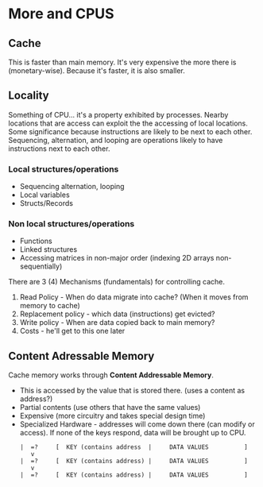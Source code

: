 # More and CPUS

## Cache
This is faster than main memory. It's very expensive the more there is
(monetary-wise). Because it's faster, it is also smaller.

## Locality

Something of CPU... it's a property exhibited by processes. Nearby locations
that are access can exploit the the accessing of local locations. Some
significance because instructions are likely to be next to each other.
Sequencing, alternation, and looping are operations likely to have instructions
next to each other.

### Local structures/operations
+ Sequencing alternation, looping
+ Local variables
+ Structs/Records

### Non local structures/operations
+ Functions
+ Linked structures
+ Accessing matrices in non-major order (indexing 2D arrays non-sequentially)

There are 3 (4) Mechanisms (fundamentals) for controlling cache.
1. Read Policy - When do data migrate into cache? (When it moves from memory to
   cache)
2. Replacement policy - which data (instructions) get evicted?
3. Write policy - When are data copied back to main memory?
4. Costs - he'll get to this one later

## Content Adressable Memory

Cache memory works through **Content Addressable Memory**.
+ This is accessed by the value that is stored there. (uses a content as
  address?)
+ Partial contents (use others that have the same values)
+ Expensive (more circuitry and takes special design time)
+ Specialized Hardware - addresses will come down there (can modify or access).
  If none of the keys respond, data will be brought up to CPU.
  ```
  |  =?     [  KEY (contains address  |     DATA VALUES          ] 
     v
  |  =?     [  KEY (contains address) |     DATA VALUES          ]
     v
  |  =?     [  KEY (contains address) |     DATA VALUES          ]
  ```
